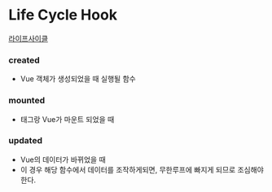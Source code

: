 # Life Cycle Hook

[라이프사이클](https://kr.vuejs.org/v2/guide/instance.html#%EB%9D%BC%EC%9D%B4%ED%94%84%EC%82%AC%EC%9D%B4%ED%81%B4-%EB%8B%A4%EC%9D%B4%EC%96%B4%EA%B7%B8%EB%9E%A8)

### created

- Vue 객체가 생성되었을 때 실행될 함수



### mounted

- 태그랑 Vue가 마운트 되었을 때



### updated

- Vue의 데이터가 바뀌었을 때
- 이 경우 해당 함수에서 데이터를 조작하게되면, 무한루프에 빠지게 되므로 조심해야한다.
